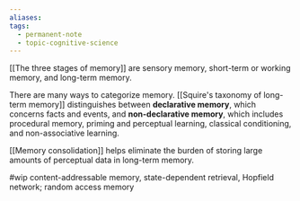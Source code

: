 ```yaml
---
aliases: 
tags:
  - permanent-note
  - topic-cognitive-science
---
```

[[The three stages of memory]] are sensory memory, short-term or working memory, and long-term memory.

There are many ways to categorize memory. [[Squire's taxonomy of long-term memory]] distinguishes between **declarative memory**, which concerns facts and events, and **non-declarative memory**, which includes procedural memory, priming and perceptual learning, classical conditioning, and non-associative learning.

[[Memory consolidation]] helps eliminate the burden of storing large amounts of perceptual data in long-term memory.

#wip content-addressable memory, state-dependent retrieval, Hopfield network; random access memory